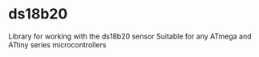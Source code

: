 # ds18b20
Library for working with the ds18b20 sensor
Suitable for any ATmega and ATtiny series microcontrollers

